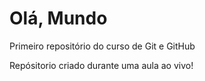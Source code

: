 # Olá, Mundo
 Primeiro repositório do curso de Git e GitHub

 Repósitorio criado durante uma aula ao vivo!

